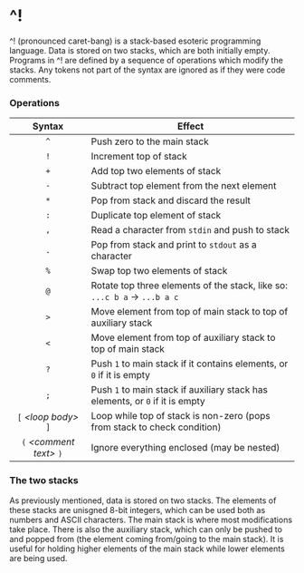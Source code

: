 # ^!
^! (pronounced caret-bang) is a stack-based esoteric programming language. Data is stored on two stacks, which are both initially empty. Programs in ^! are defined by a sequence of operations which modify the stacks. Any tokens not part of the syntax are ignored as if they were code comments.


### Operations
| Syntax | Effect |
|:------:|--------|
| `^` | Push zero to the main stack |
| `!` | Increment top of stack |
| `+` | Add top two elements of stack |
| `-` | Subtract top element from the next element |
| `*` | Pop from stack and discard the result |
| `:` | Duplicate top element of stack |
| `,` | Read a character from `stdin` and push to stack |
| `.` | Pop from stack and print to `stdout` as a character |
| `%` | Swap top two elements of stack |
| `@` | Rotate top three elements of the stack, like so: `...c b a` &rarr; `...b a c` |
| `>` | Move element from top of main stack to top of auxiliary stack |
| `<` | Move element from top of auxiliary stack to top of main stack |
| `?` | Push `1` to main stack if it contains elements, or `0` if it is empty |
| `;` | Push `1` to main stack if auxiliary stack has elements, or `0` if it is empty |
| `[` _\<loop body>_ `]` | Loop while top of stack is non-zero (pops from stack to check condition) |
| `(` _\<comment text>_ `)` | Ignore everything enclosed (may be nested) |

### The two stacks
As previously mentioned, data is stored on two stacks. The elements of these stacks are unisgned 8-bit integers, which can be used both as numbers and ASCII characters. The main stack is where most modifications take place. There is also the auxiliary stack, which can only be pushed to and popped from (the element coming from/going to the main stack). It is useful for holding higher elements of the main stack while lower elements are being used.
